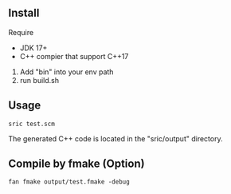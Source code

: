 

## Install

Require
- JDK 17+
- C++ compier that support C++17

1. Add "bin" into your env path
2. run build.sh

## Usage

```
sric test.scm
```

The generated C++ code is located in the "sric/output" directory.


## Compile by fmake (Option)
```
fan fmake output/test.fmake -debug
```
